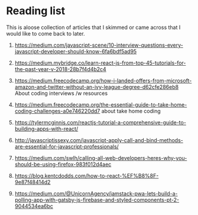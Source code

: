 # Reading list

This is aloose collection of articles that I skimmed or came across that I would like to come back to later.

1.  https://medium.com/javascript-scene/10-interview-questions-every-javascript-developer-should-know-6fa6bdf5ad95
1.  https://medium.mybridge.co/learn-react-js-from-top-45-tutorials-for-the-past-year-v-2018-28b7f4d4b2c4

1.  https://medium.freecodecamp.org/how-i-landed-offers-from-microsoft-amazon-and-twitter-without-an-ivy-league-degree-d62cfe286eb8 About coding interviews /w resources

1.  https://medium.freecodecamp.org/the-essential-guide-to-take-home-coding-challenges-a0e746220dd7 about take home coding
1.  https://tylermcginnis.com/reactjs-tutorial-a-comprehensive-guide-to-building-apps-with-react/

1.  http://javascriptissexy.com/javascript-apply-call-and-bind-methods-are-essential-for-javascript-professionals/

1.  https://medium.com/swlh/calling-all-web-developers-heres-why-you-should-be-using-firefox-983f012d4aec

1.  https://blog.kentcdodds.com/how-to-react-%EF%B8%8F-9e87f48414d2

1.  https://medium.com/@UnicornAgency/jamstack-pwa-lets-build-a-polling-app-with-gatsby-js-firebase-and-styled-components-pt-2-9044534ea6bc
